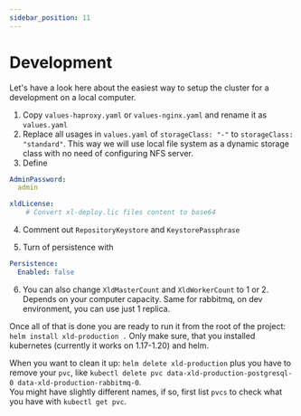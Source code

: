 ```yaml
---
sidebar_position: 11
---
```


# Development

Let's have a look here about the easiest way to setup the cluster for a development on a local computer.

1. Copy `values-haproxy.yaml` or `values-nginx.yaml` and rename it as `values.yaml` 
2. Replace all usages in `values.yaml` of `storageClass: "-"` to `storageClass: "standard"`. This way we will use
local file system as a dynamic storage class with no need of configuring NFS server.
3. Define 

```yaml title=values.yaml
AdminPassword:
  admin

xldLicense:
    # Convert xl-deploy.lic files content to base64
```

4. Comment out `RepositoryKeystore` and `KeystorePassphrase`

5. Turn of persistence with

```yaml
Persistence:
  Enabled: false
``` 

6. You can also change `XldMasterCount` and `XldWorkerCount` to 1 or 2. Depends on your computer capacity.
Same for rabbitmq, on dev environment, you can use just 1 replica.

Once all of that is done you are ready to run it from the root of the project:
`helm install xld-production .`
Only make sure, that you installed kubernetes (currently it works on 1.17-1.20) and helm. 

When you want to clean it up: `helm delete xld-production` plus you have to remove your `pvc`, like
`kubectl delete pvc data-xld-production-postgresql-0 data-xld-production-rabbitmq-0`. <br/>
You might have slightly different names, if so, first list `pvcs` to check what you have with `kubectl get pvc`.

